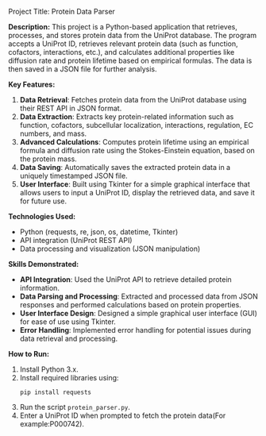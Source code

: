 Project Title: Protein Data Parser

**Description:**
This project is a Python-based application that retrieves, processes, and stores protein data from the UniProt database. The program accepts a UniProt ID, retrieves relevant protein data (such as function, cofactors, interactions, etc.), and calculates additional properties like diffusion rate and protein lifetime based on empirical formulas. The data is then saved in a JSON file for further analysis. 

**Key Features:**
1. **Data Retrieval**: Fetches protein data from the UniProt database using their REST API in JSON format.
2. **Data Extraction**: Extracts key protein-related information such as function, cofactors, subcellular localization, interactions, regulation, EC numbers, and mass.
3. **Advanced Calculations**: Computes protein lifetime using an empirical formula and diffusion rate using the Stokes-Einstein equation, based on the protein mass.
4. **Data Saving**: Automatically saves the extracted protein data in a uniquely timestamped JSON file.
5. **User Interface**: Built using Tkinter for a simple graphical interface that allows users to input a UniProt ID, display the retrieved data, and save it for future use.

**Technologies Used:**
- Python (requests, re, json, os, datetime, Tkinter)
- API integration (UniProt REST API)
- Data processing and visualization (JSON manipulation)

**Skills Demonstrated:**
- **API Integration**: Used the UniProt API to retrieve detailed protein information.
- **Data Parsing and Processing**: Extracted and processed data from JSON responses and performed calculations based on protein properties.
- **User Interface Design**: Designed a simple graphical user interface (GUI) for ease of use using Tkinter.
- **Error Handling**: Implemented error handling for potential issues during data retrieval and processing.

**How to Run:**
1. Install Python 3.x.
2. Install required libraries using:
   ```
   pip install requests
   ```
3. Run the script `protein_parser.py`.
4. Enter a UniProt ID when prompted to fetch the protein data(For example:P000742).

